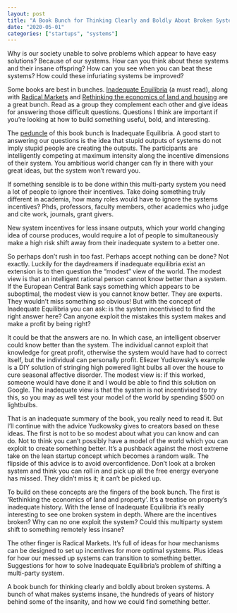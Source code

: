 ```yaml
---
layout: post
title: "A Book Bunch for Thinking Clearly and Boldly About Broken Systems"
date: "2020-05-01"
categories: ["startups", "systems"]
--- 
```


Why is our society unable to solve problems which appear to have easy solutions? Because of our systems. How can you think about these systems and their insane offspring? How can you see when you can beat these systems? How could these infuriating systems be improved?

Some books are best in bunches. [Inadequate Equilibria](https://equilibriabook.com/toc/) (a must read), along with [Radical Markets](http://radicalmarkets.com/) and [Rethinking the economics of land and housing](https://blogs.lse.ac.uk/lsereviewofbooks/2017/09/04/book-review-rethinking-the-economics-of-land-and-housing-by-josh-ryan-collins-toby-lloyd-and-laurie-macfarlane/) are a great bunch. Read as a group they complement each other and give ideas for answering those difficult questions. Questions I think are important if you’re looking at how to build something useful, bold, and interesting.

The [peduncle](http://www.promusa.org/Morphology+of+banana+plant) of this book bunch is Inadequate Equilibria. A good start to answering our questions is the idea that stupid outputs of systems do not imply stupid people are creating the outputs. The participants are intelligently competing at maximum intensity along the incentive dimensions of their system. You ambitious world changer can fly in there with your great ideas, but the system won’t reward you. 

If something sensible is to be done within this multi-party system you need a lot of people to ignore their incentives. Take doing something truly different in academia, how many roles would have to ignore the systems incentives? Phds, professors, faculty members, other academics who judge and cite work, journals, grant givers. 

New system incentives for less insane outputs, which your world changing idea of course produces, would require a lot of people to simultaneously make a high risk shift away from their inadequate system to a better one. 

So perhaps don’t rush in too fast. Perhaps accept nothing can be done? Not exactly. Luckily for the daydreamers if inadequate equilibria exist an extension is to then question the “modest” view of the world. The modest view is that an intelligent rational person cannot know better than a system. If the European Central Bank says something which appears to be suboptimal, the modest view is you cannot know better. They are experts. They wouldn’t miss something so obvious! But with the concept of Inadequate Equilibria you can ask: is the system incentivised to find the right answer here? Can anyone exploit the mistakes this system makes and make a profit by being right? 

It could be that the answers are no. In which case, an intelligent observer could know better than the system. The individual cannot exploit that knowledge for great profit, otherwise the system would have had to correct itself, but the individual can personally profit. Eliezer Yudkowsky’s example is a DIY solution of stringing high powered light bulbs all over the house to cure seasonal affective disorder. The modest view is: if this worked, someone would have done it and I would be able to find this solution on Google. The inadequate view is that the system is not incentivised to try this, so you may as well test your model of the world by spending $500 on lightbulbs.

That is an inadequate summary of the book, you really need to read it. But I’ll continue with the advice Yudkowsky gives to creators based on these ideas. The first is not to be so modest about what you can know and can do. Not to think you can’t possibly have a model of the world which you can exploit to create something better. It’s a pushback against the most extreme take on the lean startup concept which becomes a random walk. The flipside of this advice is to avoid overconfidence. Don’t look at a broken system and think you can roll in and pick up all the free energy everyone has missed. They didn’t miss it; it can’t be picked up.

To build on these concepts are the fingers of the book bunch. The first is ‘Rethinking the economics of land and property’. It’s a treatise on property’s inadequate history. With the lense of Inadequate Equilibria it’s really interesting to see one broken system in depth. Where are the incentives broken? Why can no one exploit the system? Could this multiparty system shift to something remotely less insane? 

The other finger is Radical Markets. It’s full of ideas for how mechanisms can be designed to set up incentives for more optimal systems. Plus ideas for how our messed up systems can transition to something better. Suggestions for how to solve Inadequate Equilibria’s problem of shifting a multi-party system.

A book bunch for thinking clearly and boldly about broken systems. A bunch of what makes systems insane, the hundreds of years of history behind some of the insanity, and how we could find something better.
